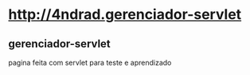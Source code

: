 # http://4ndrad.gerenciador-servlet

## gerenciador-servlet
pagina feita com servlet para teste e aprendizado

